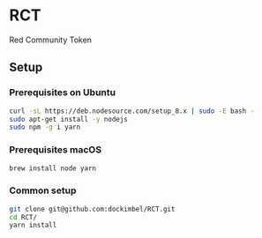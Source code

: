 # RCT

Red Community Token

## Setup

### Prerequisites on Ubuntu

```bash
curl -sL https://deb.nodesource.com/setup_8.x | sudo -E bash -
sudo apt-get install -y nodejs
sudo npm -g i yarn
```

### Prerequisites macOS

```bash
brew install node yarn
```

### Common setup

```bash
git clone git@github.com:dockimbel/RCT.git
cd RCT/
yarn install
```
